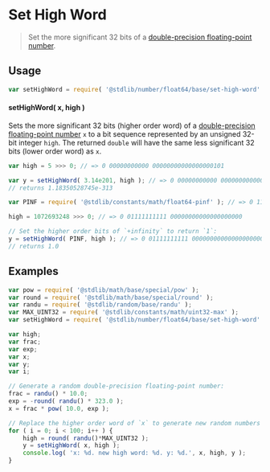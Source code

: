 <!--

@license Apache-2.0

Copyright (c) 2018 The Stdlib Authors.

Licensed under the Apache License, Version 2.0 (the "License");
you may not use this file except in compliance with the License.
You may obtain a copy of the License at

   http://www.apache.org/licenses/LICENSE-2.0

Unless required by applicable law or agreed to in writing, software
distributed under the License is distributed on an "AS IS" BASIS,
WITHOUT WARRANTIES OR CONDITIONS OF ANY KIND, either express or implied.
See the License for the specific language governing permissions and
limitations under the License.

-->

# Set High Word

> Set the more significant 32 bits of a [double-precision floating-point number][ieee754].

<section class="usage">

## Usage

```javascript
var setHighWord = require( '@stdlib/number/float64/base/set-high-word' );
```

#### setHighWord( x, high )

Sets the more significant 32 bits (higher order word) of a [double-precision floating-point number][ieee754] `x` to a bit sequence represented by an unsigned 32-bit integer `high`. The returned `double` will have the same less significant 32 bits (lower order word) as `x`.

```javascript
var high = 5 >>> 0; // => 0 00000000000 00000000000000000101

var y = setHighWord( 3.14e201, high ); // => 0 00000000000 0000000000000000010110010011110010110101100010000010
// returns 1.18350528745e-313

var PINF = require( '@stdlib/constants/math/float64-pinf' ); // => 0 11111111111 00000000000000000000 00000000000000000000000000000000

high = 1072693248 >>> 0; // => 0 01111111111 00000000000000000000

// Set the higher order bits of `+infinity` to return `1`:
y = setHighWord( PINF, high ); // => 0 01111111111 0000000000000000000000000000000000000000000000000000
// returns 1.0
```

</section>

<!-- /.usage -->

<section class="examples">

## Examples

<!-- eslint no-undef: "error" -->

```javascript
var pow = require( '@stdlib/math/base/special/pow' );
var round = require( '@stdlib/math/base/special/round' );
var randu = require( '@stdlib/random/base/randu' );
var MAX_UINT32 = require( '@stdlib/constants/math/uint32-max' );
var setHighWord = require( '@stdlib/number/float64/base/set-high-word' );

var high;
var frac;
var exp;
var x;
var y;
var i;

// Generate a random double-precision floating-point number:
frac = randu() * 10.0;
exp = -round( randu() * 323.0 );
x = frac * pow( 10.0, exp );

// Replace the higher order word of `x` to generate new random numbers having the same lower order word...
for ( i = 0; i < 100; i++ ) {
    high = round( randu()*MAX_UINT32 );
    y = setHighWord( x, high );
    console.log( 'x: %d. new high word: %d. y: %d.', x, high, y );
}
```

</section>

<!-- /.examples -->

<section class="links">

[ieee754]: https://en.wikipedia.org/wiki/IEEE_754-1985

</section>

<!-- /.links -->
